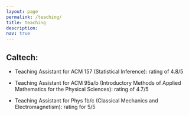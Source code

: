 ```yaml
---
layout: page
permalink: /teaching/
title: teaching
description: 
nav: true
---
```


## Caltech:
- Teaching Assistant for ACM 157 (Statistical Inference): rating of 4.8/5

- Teaching Assistant for ACM 95a/b (Introductory Methods of Applied Mathematics for the Physical Sciences): rating of 4.7/5

- Teaching Assistant for Phys 1b/c (Classical Mechanics and Electromagnetism): rating for 5/5
